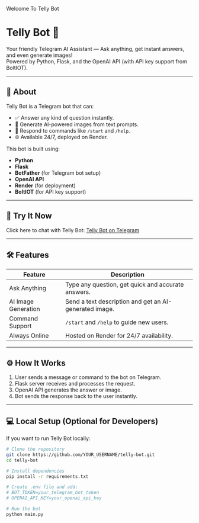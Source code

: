 Welcome To Telly Bot

# Telly Bot 🤖
Your friendly Telegram AI Assistant — Ask anything, get instant answers, and even generate images!  
Powered by Python, Flask, and the OpenAI API (with API key support from BoltIOT).

---

## 🚀 About
Telly Bot is a Telegram bot that can:
- ✅ Answer any kind of question instantly.
- 🎨 Generate AI-powered images from text prompts.
- 💬 Respond to commands like `/start` and `/help`.
- 🌐 Available 24/7, deployed on Render.

This bot is built using:
- **Python**
- **Flask**
- **BotFather** (for Telegram bot setup)
- **OpenAI API**
- **Render** (for deployment)
- **BoltIOT** (for API key support)

---

## 📌 Try It Now
Click here to chat with Telly Bot: [Telly Bot on Telegram](YOUR_BOT_LINK_HERE)

---

## 🛠 Features
| Feature              | Description |
|----------------------|-------------|
| Ask Anything         | Type any question, get quick and accurate answers. |
| AI Image Generation  | Send a text description and get an AI-generated image. |
| Command Support      | `/start` and `/help` to guide new users. |
| Always Online        | Hosted on Render for 24/7 availability. |

---

## ⚙️ How It Works
1. User sends a message or command to the bot on Telegram.
2. Flask server receives and processes the request.
3. OpenAI API generates the answer or image.
4. Bot sends the response back to the user instantly.

---

## 💻 Local Setup (Optional for Developers)
If you want to run Telly Bot locally:
```bash
# Clone the repository
git clone https://github.com/YOUR_USERNAME/telly-bot.git
cd telly-bot

# Install dependencies
pip install -r requirements.txt

# Create .env file and add:
# BOT_TOKEN=your_telegram_bot_token
# OPENAI_API_KEY=your_openai_api_key

# Run the bot
python main.py
